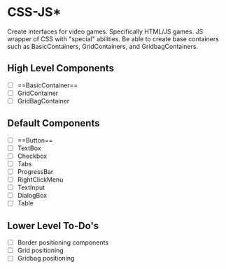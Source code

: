 # CSS-JS*

Create interfaces for video games. Specifically HTML/JS games. JS wrapper of CSS with "special" abilities. Be able to create base containers such as BasicContainers, GridContainers, and GridbagContainers.

## High Level Components

- [ ] ==BasicContainer==
- [ ] GridContainer
- [ ] GridBagContainer

## Default Components

- [ ] ==Button==
- [ ] TextBox
- [ ] Checkbox
- [ ] Tabs
- [ ] ProgressBar
- [ ] RightClickMenu
- [ ] TextInput
- [ ] DialogBox
- [ ] Table

## Lower Level To-Do's

- [ ] Border positioning components
- [ ] Grid positioning
- [ ] Gridbag positioning
